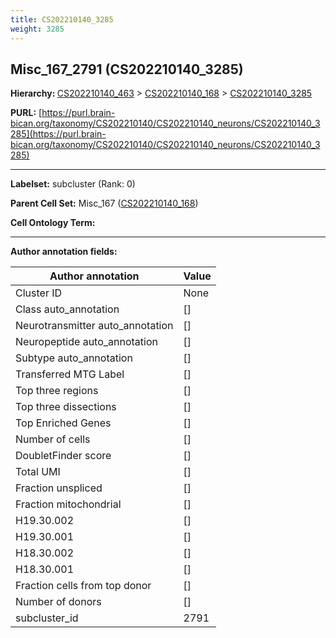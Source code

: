 ```yaml
---
title: CS202210140_3285
weight: 3285
---
```

## Misc_167_2791 (CS202210140_3285)
<b>Hierarchy: </b>
[CS202210140_463](../CS202210140_463) >
[CS202210140_168](../CS202210140_168) >
[CS202210140_3285](../CS202210140_3285)

**PURL:** [https://purl.brain-bican.org/taxonomy/CS202210140/CS202210140_neurons/CS202210140_3285](https://purl.brain-bican.org/taxonomy/CS202210140/CS202210140_neurons/CS202210140_3285)

---


**Labelset:** subcluster (Rank: 0)

**Parent Cell Set:** Misc_167 ([CS202210140_168](../CS202210140_168))



**Cell Ontology Term:** 

[MARKER GENES.]: #


---

[TRANSFERRED ANNOTATIONS.]: #


[AUTHOR ANNOTATION FIELDS.]: #


**Author annotation fields:**

| Author annotation | Value |
|-------------------|-------|
|Cluster ID|None|
|Class auto_annotation|[]|
|Neurotransmitter auto_annotation|[]|
|Neuropeptide auto_annotation|[]|
|Subtype auto_annotation|[]|
|Transferred MTG Label|[]|
|Top three regions|[]|
|Top three dissections|[]|
|Top Enriched Genes|[]|
|Number of cells|[]|
|DoubletFinder score|[]|
|Total UMI|[]|
|Fraction unspliced|[]|
|Fraction mitochondrial|[]|
|H19.30.002|[]|
|H19.30.001|[]|
|H18.30.002|[]|
|H18.30.001|[]|
|Fraction cells from top donor|[]|
|Number of donors|[]|
|subcluster_id|2791|
